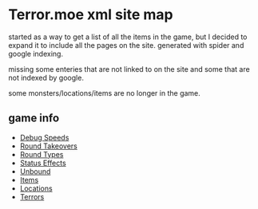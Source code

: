 # Terror.moe xml site map
started as a way to get a list of all the items in the game, but I decided to expand it to include all the pages on the site. generated with spider and google indexing.

missing some enteries that are not linked to on the site and some that are not indexed by google.

some monsters/locations/items are no longer in the game.

## **game info**

- [Debug Speeds](https://terror.moe/game/debug_speeds.html)
- [Round Takeovers](https://terror.moe/game/round_takeovers.html)
- [Round Types](https://terror.moe/game/round_types.html)
- [Status Effects](https://terror.moe/game/status_effects.html)
- [Unbound](https://terror.moe/game/unbound.html)
- [Items](./items.md)
- [Locations](./locations.md)
- [Terrors](./terrors.md)
